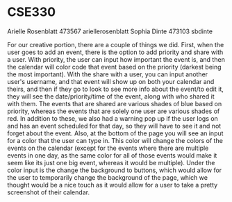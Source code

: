 # CSE330
Arielle Rosenblatt 473567 ariellerosenblatt
Sophia Dinte 473103 sbdinte

For our creative portion, there are a couple of things we did. First, when the user goes to add an event, there is the option to add priority and share with a user. With priority, the user can input how important the event is, and then the calendar will color code that event based on the priority (darkest being the most important). With the share with a user, you can input another user's username, and that event will show up on both your calendar and theirs, and then if they go to look to see more info about the event/to edit it, they will see the date/priority/time of the event, along with who shared it with them. The events that are shared are various shades of blue based on priority, whereas the events that are solely one user are various shades of red. In addition to these, we also had a warning pop up if the user logs on and has an event scheduled for that day, so they will have to see it and not forget about the event. Also, at the bottom of the page you will see an input for a color that the user can type in. This color will change the colors of the events on the calendar (except for the events where there are multiple events in one day, as the same color for all of those events would make it seem like its just one big event, whereas it would be multiple). Under the color input is the change the background to buttons, which would allow for the user to temporarily change the background of the page, which we thought would be a nice touch as it would allow for a user to take a pretty screenshot of their calendar. 
